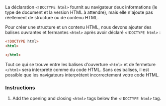 La déclaration `<!DOCTYPE html>` fournit au navigateur deux informations (le type de document et la version HTML à attendre), mais elle n'ajoute pas réellement de structure ou de contenu HTML.

Pour créer une structure et un contenu HTML, nous devons ajouter des balises ouvrantes et fermantes `<html>` après avoir déclaré `<!DOCTYPE html>` :

```html
<!DOCTYPE html>
<html>

</html>
```

Tout ce qui se trouve entre les balises d'ouverture `<html>` et de fermeture `</html>` sera interprété comme du code HTML. Sans ces balises, il est possible que les navigateurs interprètent incorrectement votre code HTML.

### Instructions

1. Add the opening and closing `<html>` tags below the `<!DOCTYPE html>` tag.

